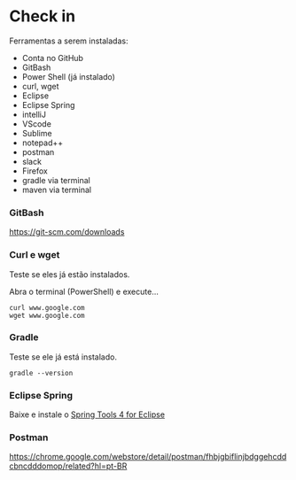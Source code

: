 # Check in


Ferramentas a serem instaladas:

+ Conta no GitHub
+ GitBash
+ Power Shell (já instalado)
+ curl, wget
+ Eclipse
+ Eclipse Spring
+ intelliJ
+ VScode
+ Sublime
+ notepad++
+ postman
+ slack
+ Firefox
+ gradle via terminal
+ maven via terminal


### GitBash

https://git-scm.com/downloads


### Curl e wget

Teste se eles já estão instalados.

Abra o terminal (PowerShell) e execute...

    curl www.google.com
    wget www.google.com


### Gradle

Teste se ele já está instalado.

    gradle --version


### Eclipse Spring

Baixe e instale o [Spring Tools 4 for Eclipse](https://spring.io/tools)


### Postman

https://chrome.google.com/webstore/detail/postman/fhbjgbiflinjbdggehcddcbncdddomop/related?hl=pt-BR

